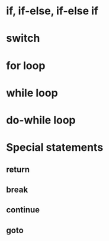 # if, if-else, if-else if
# switch
# for loop
# while loop
# do-while loop
# Special statements
## return
## break
## continue
## goto

